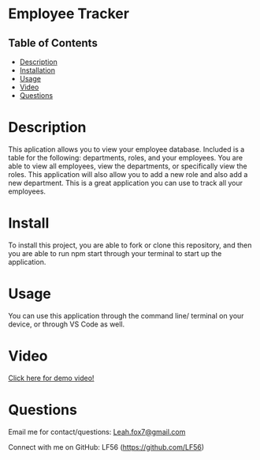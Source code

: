 # Employee Tracker


  ## Table of Contents
  - [Description](#Description)
  - [Installation](#Install)
  - [Usage](#Usage)
  - [Video](#Video)
  - [Questions](#Questions)

# Description
This aplication allows you to view your employee database. Included is a table for the following: departments, roles, and your employees. You are able to view all employees, view the departments, or specifically view the roles. This application will also allow you to add a new role and also add a new department. This is a great application you can use to track all your employees. 

# Install
To install this project, you are able to fork or clone this repository, and then you are able to run npm start through your terminal to start up the application.

# Usage
You can use this application through the command line/ terminal on your device, or through VS Code as well.

# Video
[Click here for demo video!](https://drive.google.com/file/d/1VDoDRJ9NmjKpzM_fSLX4AaDwlb28ngIT/view?usp=sharing)



# Questions

Email me for contact/questions: Leah.fox7@gmail.com

Connect with me on GitHub: LF56 (https://github.com/LF56)
